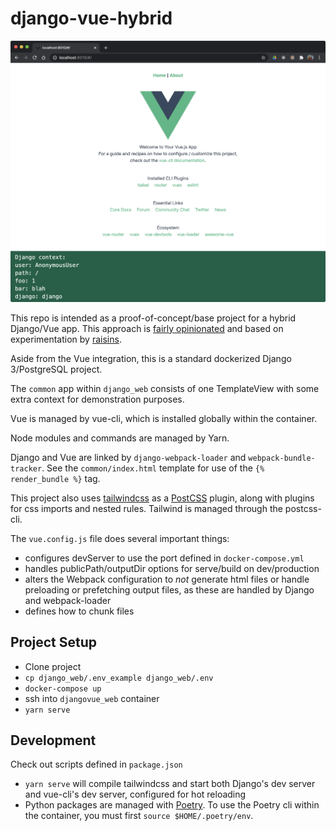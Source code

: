 # django-vue-hybrid

![screenshot of Vue running on top of Django](./screenshot.png)

This repo is intended as a proof-of-concept/base project for a hybrid Django/Vue app. This approach is [fairly opinionated](https://gist.github.com/Raisins/d3b437a76f84829f1582e7f806f044d5) and based on experimentation by [raisins](https://github.com/Raisins).

Aside from the Vue integration, this is a standard dockerized Django 3/PostgreSQL project.

The `common` app within `django_web` consists of one TemplateView with some extra context for demonstration purposes.

Vue is managed by vue-cli, which is installed globally within the container.

Node modules and commands are managed by Yarn.

Django and Vue are linked by `django-webpack-loader` and `webpack-bundle-tracker`. See the `common/index.html` template for use of the `{% render_bundle %}` tag.

This project also uses [tailwindcss](https://tailwindcss.com/docs) as a [PostCSS](https://postcss.org/) plugin, along with plugins for css imports and nested rules. Tailwind is managed through the postcss-cli.

The `vue.config.js` file does several important things:
- configures devServer to use the port defined in `docker-compose.yml`
- handles publicPath/outputDir options for serve/build on dev/production
- alters the Webpack configuration to _not_ generate html files or handle preloading or prefetching output files, as these are handled by Django and webpack-loader
- defines how to chunk files

## Project Setup

- Clone project
- `cp django_web/.env_example django_web/.env`
- `docker-compose up`
- ssh into `djangovue_web` container
- `yarn serve`

## Development
Check out scripts defined in `package.json`

- `yarn serve` will compile tailwindcss and start both Django's dev server and vue-cli's dev server, configured for hot reloading
- Python packages are managed with [Poetry](https://python-poetry.org/). To use the Poetry cli within the container, you must first `source $HOME/.poetry/env`.

